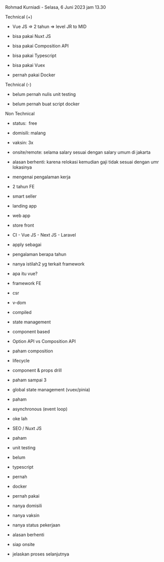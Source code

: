 Rohmad Kurniadi - Selasa, 6 Juni 2023 jam 13.30  

  

Technical (+)  

- Vue JS => 2 tahun => level JR to MID  
    
- bisa pakai Nuxt JS  
    
- bisa pakai Composition API  
    
- bisa pakai Typescript  
    
- bisa pakai Vuex  
    
- pernah pakai Docker  
    

Technical (-)  

- belum pernah nulis unit testing  
    
- belum pernah buat script docker  
    

Non Technical  

- status:  free  
    
- domisili: malang  
    
- vaksin: 3x  
    
- onsite/remote: selama salary sesuai dengan salary umum di jakarta  
    
- alasan berhenti: karena relokasi kemudian gaji tidak sesuai dengan umr lokasinya  
    

  

  

- mengenai pengalaman kerja  
    

- 2 tahun FE  
    
- smart seller  
    

- landing app  
    
- web app  
    
- store front  
    
- CI - Vue JS - Next JS - Laravel  
    

- apply sebagai  
    
- pengalaman berapa tahun  
    
- nanya istilah2 yg terkait framework  
    

- apa itu vue?  
    

- framework FE  
    
- csr  
    
- v-dom  
    
- compiled  
    
- state management  
    
- component based  
    

- Option API vs Composition API  
    

- paham composition  
    

- lifecycle  
    
- component & props drill  
    

- paham sampai 3  
    

- global state management (vuex/pinia)  
    

- paham  
    

- asynchronous (event loop)  
    

- oke lah  
    

- SEO / Nuxt JS  
    

- paham  
    

- unit testing  
    

- belum  
    

- typescript  
    

- pernah  
    

- docker  
    

- pernah pakai  
    

- nanya domisili  
    
- nanya vaksin  
    
- nanya status pekerjaan  
    
- alasan berhenti  
    
- siap onsite  
    
- jelaskan proses selanjutnya
